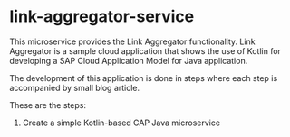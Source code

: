 # link-aggregator-service

This microservice provides the Link Aggregator functionality. Link Aggregator is a sample cloud application that shows the use of Kotlin for developing a SAP Cloud Application Model for Java application.

The development of this application is done in steps where each step is accompanied by small blog article.

These are the steps:

1. Create a simple Kotlin-based CAP Java microservice
